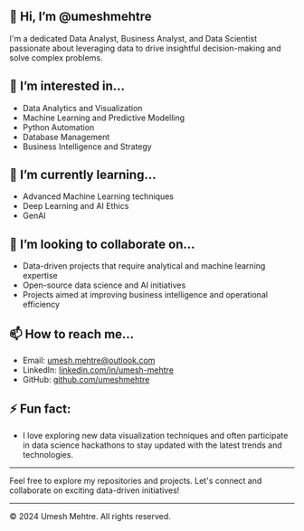 ## 👋 Hi, I’m @umeshmehtre
I'm a dedicated Data Analyst, Business Analyst, and Data Scientist passionate about leveraging data to drive insightful decision-making and solve complex problems.

## 👀 I’m interested in...
- Data Analytics and Visualization
- Machine Learning and Predictive Modelling
- Python Automation
- Database Management
- Business Intelligence and Strategy

## 🌱 I’m currently learning...
- Advanced Machine Learning techniques
- Deep Learning and AI Ethics
- GenAI 

## 💞️ I’m looking to collaborate on...
- Data-driven projects that require analytical and machine learning expertise
- Open-source data science and AI initiatives
- Projects aimed at improving business intelligence and operational efficiency

## 📫 How to reach me...
- Email: [umesh.mehtre@outlook.com](mailto:umesh.mehtre@outlook.com)
- LinkedIn: [linkedin.com/in/umesh-mehtre](https://linkedin.com/in/umesh-mehtre)
- GitHub: [github.com/umeshmehtre](https://github.com/umeshmehtre)

## ⚡ Fun fact:
- I love exploring new data visualization techniques and often participate in data science hackathons to stay updated with the latest trends and technologies.

---

Feel free to explore my repositories and projects. Let's connect and collaborate on exciting data-driven initiatives!

---

© 2024 Umesh Mehtre. All rights reserved.
